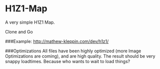 # H1Z1-Map
A very simple H1Z1 Map.

Clone and Go

###Example:
http://mathew-kleppin.com/dev/h1z1/

###Optimizations
All files have been highly optimized (more Image Optimizations are coming), and are high quality. The result should be very snappy loadtimes. Because who wants to wait to load things?

